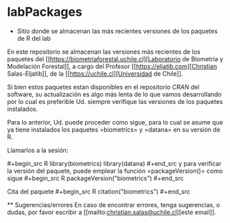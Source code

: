 # labPackages

* Sitio donde se almacenan las más recientes versiones de los paquetes de R del lab

En este repositorio se almacenan las versiones más recientes de los paquetes del [[https://biometriaforestal.uchile.cl][Laboratorio de Biometría y Modelación Forestal]], a cargo  del Profesor [[https://eljatib.com][Christian Salas-Eljatib]],  de la [[https://uchile.cl][Universidad de Chile]].

Si bien estos paquetes estan disponibles en el repositorio *CRAN* del software,
su actualización es algo más lenta de lo que vamos desarrollando por lo cual
es preferible Ud. siempre verifique las versiones de los paquetes instalados.

Para lo anterior, Ud. puede proceder como sigue, para lo cual se asume que ya tiene instalados los paquetes =biometrics= y =datana= en su versión de R. 

  
Llamarlos a la sesión:

  #+begin_src R
  library(biometrics)
  library(datana)
  #+end_src
y para verificar la versión del paquete, puede emplear la función =packageVersion()= como sigue
#+begin_src R
packageVersion("biometrics")
#+end_src

Cita del paquete
#+begin_src R
citation("biometrics")
#+end_src

** Sugerencias/errores
En caso de encontrar errores, tenga sugerencias, o dudas, por favor escribir a [[mailto:christian.salas@uchile.cl][este email]].

